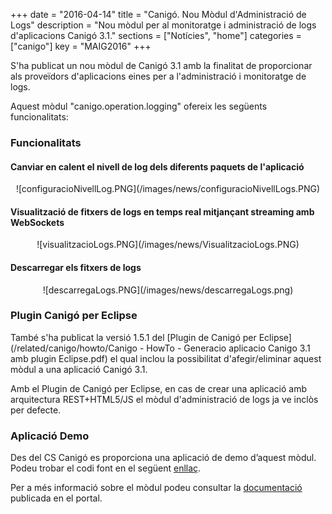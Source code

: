 +++
date        = "2016-04-14"
title       = "Canigó. Nou Mòdul d'Administració de Logs"
description = "Nou mòdul per al monitoratge i administració de logs d'aplicacions Canigó 3.1."
sections    = ["Notícies", "home"]
categories  = ["canigo"]
key         = "MAIG2016"
+++

S'ha publicat un nou mòdul de Canigó 3.1 amb la finalitat de proporcionar als proveïdors d'aplicacions eines per a l'administració i monitoratge de logs.

Aquest mòdul "canigo.operation.logging" ofereix les següents funcionalitats:

### Funcionalitats

#### Canviar en calent el nivell de log dels diferents paquets de l'aplicació

<center>![configuracioNivellLog.PNG](/images/news/configuracioNivellLogs.PNG)</center>

#### Visualització de fitxers de logs en temps real mitjançant streaming amb WebSockets

<center>![visualitzacioLogs.PNG](/images/news/VisualitzacioLogs.PNG)</center>

#### Descarregar els fitxers de logs

<center>![descarregaLogs.PNG](/images/news/descarregaLogs.png)</center>

### Plugin Canigó per Eclipse

També s'ha publicat la versió 1.5.1 del [Plugin de Canigó per Eclipse] (/related/canigo/howto/Canigo - HowTo - Generacio aplicacio Canigo 3.1 amb plugin Eclipse.pdf) el qual inclou la possibilitat d'afegir/eliminar aquest mòdul a una aplicació Canigó 3.1.

Amb el Plugin de Canigó per Eclipse, en cas de crear una aplicació amb arquitectura REST+HTML5/JS el mòdul d'administració de logs ja ve inclòs per defecte.

### Aplicació Demo

Des del CS Canigó es proporciona una aplicació de demo d’aquest mòdul. Podeu trobar el codi font en el següent [enllaç](https://github.com/gencat/demoAdminLogs).

Per a més informació sobre el mòdul podeu consultar la [documentació](/canigo-documentacio-versions-3x-core/modul-logging-admin/) publicada en el portal.

